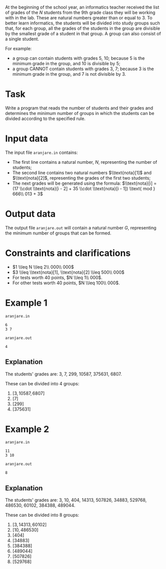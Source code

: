 At the beginning of the school year, an informatics teacher received the list of grades of the $N$ students from the 9th grade class they will be working with in the lab. These are natural numbers greater than or equal to $3$. To better learn informatics, the students will be divided into study groups such that, for each group, all the grades of the students in the group are divisible by the smallest grade of a student in that group. A group can also consist of a single student.

For example:

* a group can contain students with grades $5$, $10$; because $5$ is the minimum grade in the group, and $10$ is divisible by $5$;
* a group CANNOT contain students with grades $3$, $7$; because $3$ is the minimum grade in the group, and $7$ is not divisible by $3$.

# Task

Write a program that reads the number of students and their grades and determines the minimum number of groups in which the students can be divided according to the specified rule.

# Input data
The input file `aranjare.in` contains:
* The first line contains a natural number, $N$, representing the number of students;
* The second line contains two natural numbers $\\text{nota}[1]$ and $\\text{nota}[2]$, representing the grades of the first two students;
* The next grades will be generated using the formula: $\\text{nota}[i] = (17 \\cdot \\text{nota}[i - 2] + 35 \\cdot \\text{nota}[i - 1]) \\text{ mod } 666\\ 013 + 3$

# Output data
The output file `aranjare.out` will contain a natural number $G$, representing the minimum number of groups that can be formed.

# Constraints and clarifications
* $1 \\leq N \\leq 2\\ 000\\ 000$
* $3 \\leq \\text{nota}[1], \\text{nota}[2] \\leq 500\\ 000$
* For tests worth $40$ points, $N \\leq 1\\ 000$.
* For other tests worth $40$ points, $N \\leq 100\\ 000$.

# Example 1

`aranjare.in`
```
6
3 7
```

`aranjare.out`
```
4
```

## Explanation

The students' grades are: $3$, $7$, $299$, $10587$, $375631$, $6807$.

These can be divided into $4$ groups:
1) $[3, 10587, 6807]$
1) $[7]$
1) $[299]$
1) $[375631]$

# Example 2

`aranjare.in`
```
11
3 10
```

`aranjare.out`
```
8
```

## Explanation

The students' grades are: $3$, $10$, $404$, $14313$, $507826$, $34883$, $529768$, $486530$, $60102$, $384388$, $489044$.

These can be divided into $8$ groups:
1) $[3, 14313, 60102]$
1) $[10, 486530]$
1) $[404]$
1) $[34883]$
1) $[384388]$
1) $[489044]$
1) $[507826]$
1) $[529768]$